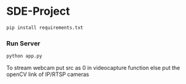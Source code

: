 # SDE-Project

```python
pip install requirements.txt

```

### Run Server
```python
python app.py

```

To stream webcam put src as 0 in videocapture function else put the openCV link of IP/RTSP cameras
